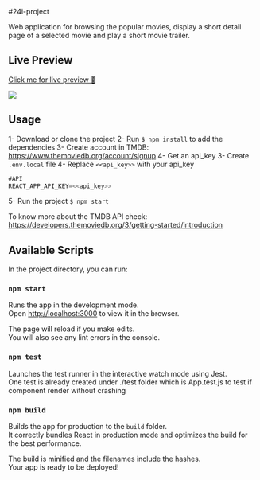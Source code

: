 #24i-project

Web application for browsing the popular movies, display a short detail page of a selected movie and play a short movie trailer.

## Live Preview

[Click me for live preview 🚀](https://i-project-911d5.web.app/)

[<img src="https://i.ibb.co/HX27jJc/24i.jpg">](https://i-project-911d5.web.app/)

## Usage

1- Download or clone the project
2- Run `$ npm install` to add the dependencies
3- Create account in TMDB: https://www.themoviedb.org/account/signup
4- Get an api_key
3- Create `.env.local` file
4- Replace `<<api_key>>` with your api_key
```javascript
#API
REACT_APP_API_KEY=<<api_key>>
```
5- Run the project `$ npm start`

To know more about the TMDB API check: https://developers.themoviedb.org/3/getting-started/introduction

## Available Scripts

In the project directory, you can run:

### `npm start`

Runs the app in the development mode.<br />
Open [http://localhost:3000](http://localhost:3000) to view it in the browser.

The page will reload if you make edits.<br />
You will also see any lint errors in the console.

### `npm test`

Launches the test runner in the interactive watch mode using Jest.<br />
One test is already created under ./test folder which is App.test.js to test if <App/> component render without crashing

### `npm build`

Builds the app for production to the `build` folder.<br />
It correctly bundles React in production mode and optimizes the build for the best performance.

The build is minified and the filenames include the hashes.<br />
Your app is ready to be deployed!
